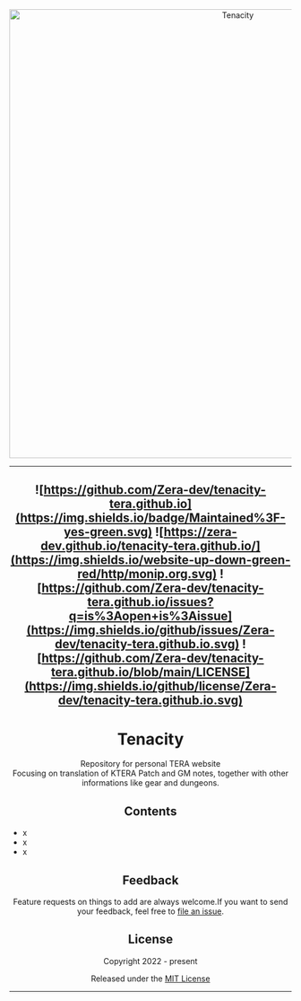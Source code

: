 <div align="center">
  <img src="https://i.imgur.com/y1Ii9IP.png" width="800" alt="Tenacity">

  
----
![https://github.com/Zera-dev/tenacity-tera.github.io](https://img.shields.io/badge/Maintained%3F-yes-green.svg) 
![https://zera-dev.github.io/tenacity-tera.github.io/](https://img.shields.io/website-up-down-green-red/http/monip.org.svg)
![https://github.com/Zera-dev/tenacity-tera.github.io/issues?q=is%3Aopen+is%3Aissue](https://img.shields.io/github/issues/Zera-dev/tenacity-tera.github.io.svg)
![https://github.com/Zera-dev/tenacity-tera.github.io/blob/main/LICENSE](https://img.shields.io/github/license/Zera-dev/tenacity-tera.github.io.svg)
----
#  Tenacity
<p>Repository for personal TERA website<br>
Focusing on translation of KTERA Patch and GM notes, together with other informations like gear and dungeons.</p>


## Contents

  <div align="left">
    
  - x
  - x
  - x
    
  </div> 

## Feedback  
Feature requests on things to add are always welcome.If you want to send your feedback, feel free to [file an issue](https://github.com/Zera-dev/tenacity-tera.github.io/issues/new).
  
  
  
## License

Copyright 2022 - present

Released under the [MIT License](LICENSE)
***

</div>
